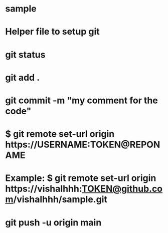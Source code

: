 # sample

# Helper file to setup git

# git status

# git add .

# git commit -m "my comment for the code"

# $ git remote set-url origin https://USERNAME:TOKEN@REPONAME

# Example: $ git remote set-url origin https://vishalhhh:TOKEN@github.com/vishalhhh/sample.git

 # git push -u origin main
 
 
